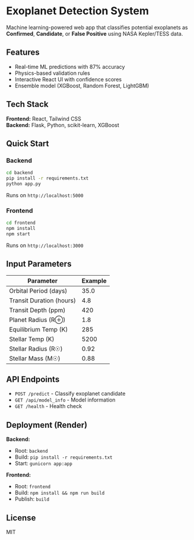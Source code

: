 # Exoplanet Detection System

Machine learning-powered web app that classifies potential exoplanets as **Confirmed**, **Candidate**, or **False Positive** using NASA Kepler/TESS data.

## Features

- Real-time ML predictions with 87% accuracy
- Physics-based validation rules
- Interactive React UI with confidence scores
- Ensemble model (XGBoost, Random Forest, LightGBM)

## Tech Stack

**Frontend:** React, Tailwind CSS  
**Backend:** Flask, Python, scikit-learn, XGBoost

## Quick Start

### Backend
```bash
cd backend
pip install -r requirements.txt
python app.py
```
Runs on `http://localhost:5000`

### Frontend
```bash
cd frontend
npm install
npm start
```
Runs on `http://localhost:3000`

## Input Parameters

| Parameter | Example |
|-----------|---------|
| Orbital Period (days) | 35.0 |
| Transit Duration (hours) | 4.8 |
| Transit Depth (ppm) | 420 |
| Planet Radius (R⊕) | 1.8 |
| Equilibrium Temp (K) | 285 |
| Stellar Temp (K) | 5200 |
| Stellar Radius (R☉) | 0.92 |
| Stellar Mass (M☉) | 0.88 |

## API Endpoints

- `POST /predict` - Classify exoplanet candidate
- `GET /api/model_info` - Model information
- `GET /health` - Health check

## Deployment (Render)

**Backend:**
- Root: `backend`
- Build: `pip install -r requirements.txt`
- Start: `gunicorn app:app`

**Frontend:**
- Root: `frontend`
- Build: `npm install && npm run build`
- Publish: `build`

## License

MIT
